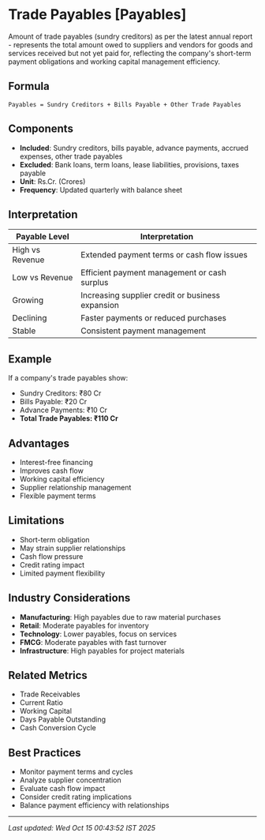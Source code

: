 # Trade Payables [Payables]

Amount of trade payables (sundry creditors) as per the latest annual report - represents the total amount owed to suppliers and vendors for goods and services received but not yet paid for, reflecting the company's short-term payment obligations and working capital management efficiency.

## Formula
```text
Payables = Sundry Creditors + Bills Payable + Other Trade Payables
```

## Components
- **Included**: Sundry creditors, bills payable, advance payments, accrued expenses, other trade payables
- **Excluded**: Bank loans, term loans, lease liabilities, provisions, taxes payable
- **Unit**: Rs.Cr. (Crores)
- **Frequency**: Updated quarterly with balance sheet

## Interpretation
| Payable Level | Interpretation |
|---------------|----------------|
| High vs Revenue | Extended payment terms or cash flow issues |
| Low vs Revenue | Efficient payment management or cash surplus |
| Growing | Increasing supplier credit or business expansion |
| Declining | Faster payments or reduced purchases |
| Stable | Consistent payment management |

## Example
If a company's trade payables show:
- Sundry Creditors: ₹80 Cr
- Bills Payable: ₹20 Cr
- Advance Payments: ₹10 Cr
- **Total Trade Payables: ₹110 Cr**

## Advantages
- Interest-free financing
- Improves cash flow
- Working capital efficiency
- Supplier relationship management
- Flexible payment terms

## Limitations
- Short-term obligation
- May strain supplier relationships
- Cash flow pressure
- Credit rating impact
- Limited payment flexibility

## Industry Considerations
- **Manufacturing**: High payables due to raw material purchases
- **Retail**: Moderate payables for inventory
- **Technology**: Lower payables, focus on services
- **FMCG**: Moderate payables with fast turnover
- **Infrastructure**: High payables for project materials

## Related Metrics
- Trade Receivables
- Current Ratio
- Working Capital
- Days Payable Outstanding
- Cash Conversion Cycle

## Best Practices
- Monitor payment terms and cycles
- Analyze supplier concentration
- Evaluate cash flow impact
- Consider credit rating implications
- Balance payment efficiency with relationships

---
*Last updated: Wed Oct 15 00:43:52 IST 2025*

